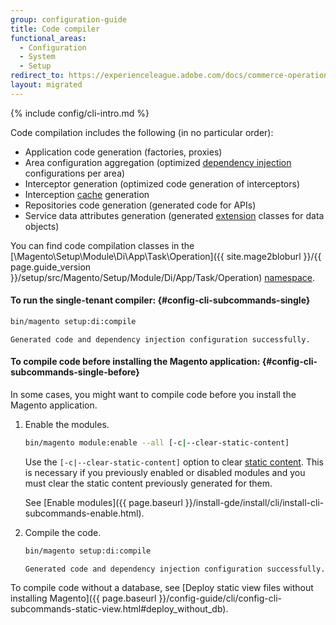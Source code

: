 ```yaml
---
group: configuration-guide
title: Code compiler
functional_areas:
  - Configuration
  - System
  - Setup
redirect_to: https://experienceleague.adobe.com/docs/commerce-operations/configuration-guide/cli/code-compiler.html
layout: migrated
---
```


{% include config/cli-intro.md %}

Code compilation includes the following (in no particular order):

-  Application code generation (factories, proxies)
-  Area configuration aggregation (optimized [dependency injection](https://glossary.magento.com/dependency-injection) configurations per area)
-  Interceptor generation (optimized code generation of interceptors)
-  Interception [cache](https://glossary.magento.com/cache) generation
-  Repositories code generation (generated code for APIs)
-  Service data attributes generation (generated [extension](https://glossary.magento.com/extension) classes for data objects)

You can find code compilation classes in the [\Magento\Setup\Module\Di\App\Task\Operation]({{ site.mage2bloburl }}/{{ page.guide_version }}/setup/src/Magento/Setup/Module/Di/App/Task/Operation) [namespace](https://glossary.magento.com/namespace).

#### To run the single-tenant compiler: {#config-cli-subcommands-single}

```bash
bin/magento setup:di:compile
```

```terminal
Generated code and dependency injection configuration successfully.
```

#### To compile code before installing the Magento application: {#config-cli-subcommands-single-before}

In some cases, you might want to compile code before you install the Magento application.

1. Enable the modules.

   ```bash
   bin/magento module:enable --all [-c|--clear-static-content]
   ```

   Use the `[-c|--clear-static-content]` option to clear [static content](https://glossary.magento.com/static-content). This is necessary if you previously enabled or disabled modules and you must clear the static content previously generated for them.

   See [Enable modules]({{ page.baseurl }}/install-gde/install/cli/install-cli-subcommands-enable.html).

1. Compile the code.

   ```bash
   bin/magento setup:di:compile
   ```

   ```terminal
   Generated code and dependency injection configuration successfully.
   ```

To compile code without a database, see [Deploy static view files without installing Magento]({{ page.baseurl }}/config-guide/cli/config-cli-subcommands-static-view.html#deploy_without_db).
